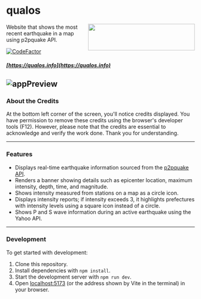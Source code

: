 # qualos
<img align="right" width="285" height="71" src="https://pickingname.github.io/icons/qualos/qualos_logo.png">

Website that shows the most recent earthquake in a map using p2pquake API.

[![CodeFactor](https://www.codefactor.io/repository/github/pickingname/qualos/badge)](https://www.codefactor.io/repository/github/pickingname/qualos)
##### [https://qualos.info](https://qualos.info)

![appPreview](https://github.com/pickingname/qualos/assets/115550149/45f3777a-1a59-47ff-917c-5581792fc070)
---
### About the Credits

At the bottom left corner of the screen, you'll notice credits displayed. You have permission to remove these credits using the browser's developer tools (F12). However, please note that the credits are essential to acknowledge and verify the work done. Thank you for understanding.

---

### Features

- Displays real-time earthquake information sourced from the [p2pquake API](https://www.p2pquake.net/develop/json_api_v2/).
- Renders a banner showing details such as epicenter location, maximum intensity, depth, time, and magnitude.
- Shows intensity measured from stations on a map as a circle icon.
- Displays intensity reports; if intensity exceeds 3, it highlights prefectures with intensity levels using a square icon instead of a circle.
- Shows P and S wave information during an active earthquake using the Yahoo API.

---

### Development

To get started with development:

1. Clone this repository.
2. Install dependencies with `npm install`.
3. Start the development server with `npm run dev`.
4. Open [localhost:5173](http://localhost:5173) (or the address shown by Vite in the terminal) in your browser.
